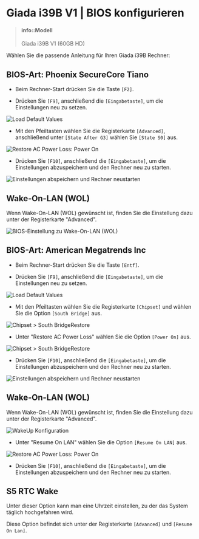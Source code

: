 # Giada i39B V1 | BIOS konfigurieren

> #### info::Modell
> Giada i39B V1 (60GB HD)

Wählen Sie die passende Anleitung für Ihren Giada i39B Rechner:

## BIOS-Art: Phoenix SecureCore Tiano

* Beim Rechner-Start drücken Sie die Taste `[F2]`.

* Drücken Sie `[F9]`, anschließend die `[Eingabetaste]`, um die Einstellungen neu zu setzen.

![](../../images/BIOS_i39B_F9_Load_Defaults.jpg "Load Default Values")

* Mit den Pfeiltasten wählen Sie die Registerkarte `[Advanced]`, anschließend unter `[State After G3]` wählen Sie `[State S0]` aus.

![](../../images/BIOS_i39B_PowerON.jpg "Restore AC Power Loss: Power On")

* Drücken Sie `[F10]`, anschließend die `[Eingabetaste]`, um die Einstellungen abzuspeichern und den Rechner neu zu starten.

![](../../images/BIOS_i39B_F10_Save_and_Exit.jpg "Einstellungen abspeichern und Rechner neustarten")

## Wake-On-LAN (WOL)

Wenn Wake-On-LAN (WOL) gewünscht ist, finden Sie die Einstellung dazu unter der Registerkarte "Advanced".

![](../../images/BIOS-Giada-i39B-Enable-WOL.jpg "BIOS-Einstellung zu Wake-On-LAN (WOL)")

## BIOS-Art: American Megatrends Inc

* Beim Rechner-Start drücken Sie die Taste `[Entf]`.

* Drücken Sie `[F9]`, anschließend die `[Eingabetaste]`, um die Einstellungen neu zu setzen.

![](../../images/BIOS-AMI-Load-Optimized-Defaults.jpg "Load Default Values")

* Mit den Pfeiltasten wählen Sie die Registerkarte `[Chipset]` und wählen Sie die Option `[South Bridge]` aus.

![](../../images/BIOS-AMI-South-bridge.jpg "Chipset > South BridgeRestore")

* Unter "Restore AC Power Loss" wählen Sie die Option `[Power On]` aus.

![](../../images/BIOS-AMI-AC-PowerLoss_PowerON.jpg "Chipset > South BridgeRestore")
* Drücken Sie `[F10]`, anschließend die `[Eingabetaste]`, um die Einstellungen abzuspeichern und den Rechner neu zu starten.

![](../../images/BIOS-AMI-Save-Configuration.jpg "Einstellungen abspeichern und Rechner neustarten")

## Wake-On-LAN (WOL)

Wenn Wake-On-LAN (WOL) gewünscht ist, finden Sie die Einstellung dazu unter der Registerkarte "Advanced".

![](../../images/BIOS-AMI-Advanced-Wakeup-Config.jpg "WakeUp Konfiguration")

* Unter "Resume On LAN" wählen Sie die Option `[Resume On LAN]` aus.

![](../../images/BIOS-AMI-Advanced-Wakeup-Enable.jpg "Restore AC Power Loss: Power On")

* Drücken Sie `[F10]`, anschließend die `[Eingabetaste]`, um die Einstellungen abzuspeichern und den Rechner neu zu starten.

## S5 RTC Wake

Unter dieser Option kann man eine Uhrzeit einstellen, zu der das System täglich hochgefahren wird.

Diese Option befindet sich unter der Registerkarte `[Advanced]` und `[Resume On Lan]`.

